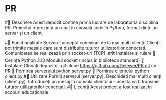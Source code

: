 # PR
#📌 Descriere
Acest depozit conține prima lucrare de laborator la disciplina PR. Proiectul reprezintă un chat în consolă scris în Python, format dintr-un server și un client.

#🚀 Funcționalitate
Serverul acceptă conexiuni de la mai mulți clienți.
Clienții pot trimite mesaje care sunt distribuite tuturor utilizatorilor conectați.
Comunicarea se realizează prin socket-uri (TCP).
#🛠 Instalare și rulare
🔹 Cerințe
Python 3.13
Modulul socket (inclus în biblioteca standard)
🔹 Instalare
Clonați depozitul:
git clone https://github.com/Delewer/PR.git
cd PR
🔹 Pornirea serverului
python server.py
🔹 Pornirea clientului
python client.py
#📖 Utilizare
Porniți serverul (server.py).
Deschideți mai mulți clienți (client.py).
Introduceți un mesaj în consola clientului – acesta va fi transmis tuturor utilizatorilor conectați.
#📜 Licență
Acest proiect a fost realizat în scopuri educaționale.

